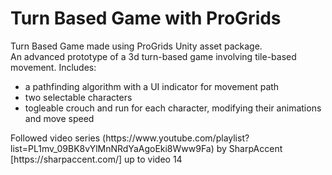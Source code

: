 # Turn Based Game with ProGrids

Turn Based Game made using ProGrids Unity asset package. <br>
An advanced prototype of a 3d turn-based game involving tile-based movement. Includes: <br>
<ul>
<li>a pathfinding algorithm with a UI indicator for movement path </li>
<li>two selectable characters </li>
<li>togleable crouch and run for each character, modifying their animations and move speed </li>
</ul>
Followed video series (https://www.youtube.com/playlist?list=PL1mv_09BK8vYlMnNRdYaAgoEki8Www9Fa) by SharpAccent [https://sharpaccent.com/] up to video 14
